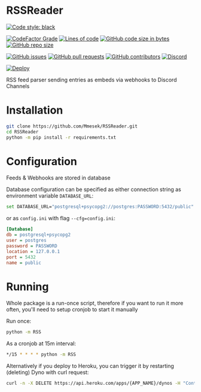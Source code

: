 # RSSReader

[![Code style: black](https://img.shields.io/badge/code%20style-black-000000.svg)](https://github.com/psf/black)

[![CodeFactor Grade](https://img.shields.io/codefactor/grade/github/Mmesek/RSSReader)](https://www.codefactor.io/repository/github/mmesek/rssreader/overview/main)
[![Lines of code](https://img.shields.io/tokei/lines/github/Mmesek/RSSReader)]()
[![GitHub code size in bytes](https://img.shields.io/github/languages/code-size/Mmesek/RSSReader)]()
[![GitHub repo size](https://img.shields.io/github/repo-size/Mmesek/RSSReader)]()

[![GitHub issues](https://img.shields.io/github/issues/Mmesek/RSSReader)](../../issues)
[![GitHub pull requests](https://img.shields.io/github/issues-pr/Mmesek/RSSReader)](../../pulls)
[![GitHub contributors](https://img.shields.io/github/contributors/Mmesek/RSSReader)](../../graphs/contributors)
[![Discord](https://img.shields.io/discord/517445947446525952)](https://discord.gg/RPHnebgZDs)

[![Deploy](https://www.herokucdn.com/deploy/button.svg)](https://heroku.com/deploy)

RSS feed parser sending entries as embeds via webhooks to Discord Channels

# Installation

```sh
git clone https://github.com/Mmesek/RSSReader.git
cd RSSReader
python -m pip install -r requirements.txt
```

# Configuration

Feeds & Webhooks are stored in database

Database configuration can be specified as either connection string as environment variable `DATABASE_URL`:
```sh
set DATABASE_URL="postgresql+psycopg2://postgres:PASSWORD:5432/public"
```

or as `config.ini` with flag `--cfg=config.ini`:
```ini
[Database]
db = postgresql+psycopg2
user = postgres
password = PASSWORD
location = 127.0.0.1
port = 5432
name = public
```

# Running

Whole package is a run-once script, therefore if you want to run it more often, you'll need to setup cronjob to start it manually

Run once:
```sh
python -m RSS
```

As a cronjob at 15m interval:
```sh
*/15 * * * * python -m RSS
```

Alternatively if you deploy to Heroku, you can trigger it by restarting (deleting) Dyno with curl request:
```sh
curl -n -X DELETE https://api.heroku.com/apps/{APP_NAME}/dynos -H "Content-Type: application/json" -H "Accept: application/vnd.heroku+json; version=3" -H "Authorization: Bearer {TOKEN}"
```
